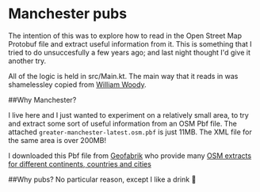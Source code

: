 # Manchester pubs
The intention of this was to explore how to read in the Open Street Map Protobuf file and extract useful information from it.  This is something that I tried to do unsuccesfully a few years ago; and last night thought I'd give it another try.

All of the logic is held in src/Main.kt.  The main way that it reads in was shamelessley copied from [William Woody](http://chaosinmotion.com/blog/?p=766).

##Why Manchester?

I live here and I just wanted to experiment on a relatively small area, to try and extract some sort of useful information from an OSM Pbf file.  The attached `greater-manchester-latest.osm.pbf` is just 11MB.  The XML file for the same area is over 200MB!

I downloaded this Pbf file from [Geofabrik](http://download.geofabrik.de/europe/great-britain/england/greater-manchester.html) who provide many [OSM extracts for different continents, countries and cities](http://download.geofabrik.de/index.html)

##Why pubs?
No particular reason, except I like a drink :beer: